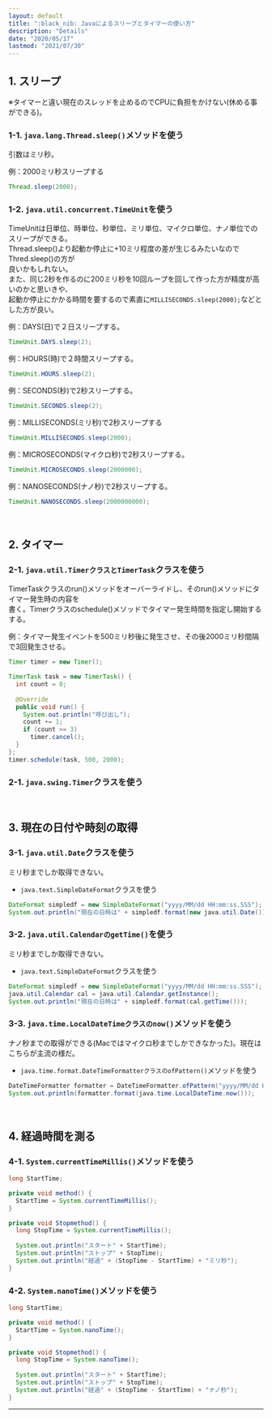 ```yaml
---
layout: default
title: ":black_nib: Javaによるスリープとタイマーの使い方"
description: "Details"
date: "2020/05/17"
lastmod: "2021/07/30"
---
```


## 1. スリープ

※タイマーと違い現在のスレッドを止めるのでCPUに負担をかけない(休める事ができる)。  

### 1-1. **`java.lang.Thread.sleep()`メソッドを使う**

引数はミリ秒。  

例：2000ミリ秒スリープする  

```java
Thread.sleep(2000);
```

### 1-2. **`java.util.concurrent.TimeUnit`を使う**

TimeUnitは日単位、時単位、秒単位、ミリ単位、マイクロ単位、ナノ単位でのスリープができる。  
Thread.sleep()より起動か停止に+10ミリ程度の差が生じるみたいなのでThred.sleep()の方が  
良いかもしれない。  
また、同じ2秒を作るのに200ミリ秒を10回ループを回して作った方が精度が高いのかと思いきや、  
起動か停止にかかる時間を要するので素直に`MILLISECONDS.sleep(2000);`などとした方が良い。  

例：DAYS(日)で２日スリープする。  

```java
TimeUnit.DAYS.sleep(2);
```

例：HOURS(時)で２時間スリープする。  

```java
TimeUnit.HOURS.sleep(2);
```

例：SECONDS(秒)で2秒スリープする。  

```java
TimeUnit.SECONDS.sleep(2);
```

例：MILLISECONDS(ミリ秒)で2秒スリープする  

```java
TimeUnit.MILLISECONDS.sleep(2000);
```

例：MICROSECONDS(マイクロ秒)で2秒スリープする。  

```java
TimeUnit.MICROSECONDS.sleep(2000000);
```

例：NANOSECONDS(ナノ秒)で2秒スリープする。  

```java
TimeUnit.NANOSECONDS.sleep(2000000000);
```

<br />

## 2. タイマー

### 2-1. **`java.util.TimerクラスとTimerTask`クラスを使う**

TimerTaskクラスのrun()メソッドをオーバーライドし、そのrun()メソッドにタイマー発生時の内容を  
書く。Timerクラスのschedule()メソッドでタイマー発生時間を指定し開始するする。    

例：タイマー発生イベントを500ミリ秒後に発生させ、その後2000ミリ秒間隔で3回発生させる。  

```java
Timer timer = new Timer();

TimerTask task = new TimerTask() {
  int count = 0;
  
  @Override
  public void run() {
    System.out.println("呼び出し");
    count += 1;
    if (count >= 3)
      timer.cancel();
  }
};
timer.schedule(task, 500, 2000);
```

### 2-1. **`java.swing.Timer`クラスを使う**

<br />

## 3. 現在の日付や時刻の取得

### 3-1. **`java.util.Date`クラスを使う**

ミリ秒までしか取得できない。  

-   `java.text.SimpleDateFormat`クラスを使う  

```java
DateFormat simpledf = new SimpleDateFormat("yyyy/MM/dd HH:mm:ss.SSS");
System.out.println("現在の日時は" + simpledf.format(new java.util.Date()));
```

### 3-2. **`java.util.CalendarのgetTime()`を使う**

ミリ秒までしか取得できない。  

-   `java.text.SimpleDateFormat`クラスを使う  

```java
DateFormat simpledf = new SimpleDateFormat("yyyy/MM/dd HH:mm:ss.SSS");
java.util.Calendar cal = java.util.Calendar.getInstance();
System.out.println("現在の日時は" + simpledf.format(cal.getTime()));
```

### 3-3. **`java.time.LocalDateTimeクラスのnow()`メソッドを使う**

ナノ秒までの取得ができる(Macではマイクロ秒までしかできなかった)。現在はこちらが主流の様だ。  

-   `java.time.format.DateTimeFormatterクラスのofPattern()`メソッドを使う  

```java
DateTimeFormatter formatter = DateTimeFormatter.ofPattern("yyyy/MM/dd HH:mm:ss.SSSSSSSSS");
System.out.println(formatter.format(java.time.LocalDateTime.now()));
```

<br />

## 4. 経過時間を測る

### 4-1. **`System.currentTimeMillis()`メソッドを使う**

```java
long StartTime;

private void method() {
  StartTime = System.currentTimeMillis();
}

private void Stopmethod() {
  long StopTime = System.currentTimeMillis();
  
  System.out.println("スタート" + StartTime);
  System.out.println("ストップ" + StopTime);
  System.out.println("経過" + (StopTime - StartTime) + "ミリ秒");
}
```

### 4-2. **`System.nanoTime()`メソッドを使う**

```java
long StartTime;

private void method() {
  StartTime = System.nanoTime();
}

private void Stopmethod() {
  long StopTime = System.nanoTime();
  
  System.out.println("スタート" + StartTime);
  System.out.println("ストップ" + StopTime);
  System.out.println("経過" + (StopTime - StartTime) + "ナノ秒");
}
```

* * *
